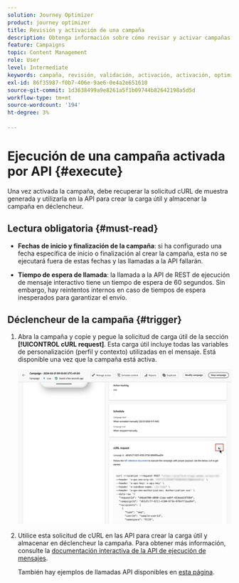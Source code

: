```yaml
---
solution: Journey Optimizer
product: journey optimizer
title: Revisión y activación de una campaña
description: Obtenga información sobre cómo revisar y activar campañas en Journey Optimizer
feature: Campaigns
topic: Content Management
role: User
level: Intermediate
keywords: campaña, revisión, validación, activación, activación, optimizador
exl-id: 86f35987-f0b7-406e-9ae6-0e4a2e651610
source-git-commit: 1d3638499a9e8261a5f1b09744b82642198a5d5d
workflow-type: tm+mt
source-wordcount: '194'
ht-degree: 3%

---
```



# Ejecución de una campaña activada por API {#execute}

Una vez activada la campaña, debe recuperar la solicitud cURL de muestra generada y utilizarla en la API para crear la carga útil y almacenar la campaña en déclencheur.

## Lectura obligatoria {#must-read}

* **Fechas de inicio y finalización de la campaña**: si ha configurado una fecha específica de inicio o finalización al crear la campaña, esta no se ejecutará fuera de estas fechas y las llamadas a la API fallarán.

* **Tiempo de espera de llamada**: la llamada a la API de REST de ejecución de mensaje interactivo tiene un tiempo de espera de 60 segundos. Sin embargo, hay reintentos internos en caso de tiempos de espera inesperados para garantizar el envío.

## Déclencheur de la campaña {#trigger}

1. Abra la campaña y copie y pegue la solicitud de carga útil de la sección **[!UICONTROL cURL request]**. Esta carga útil incluye todas las variables de personalización (perfil y contexto) utilizadas en el mensaje. Está disponible una vez que la campaña está activa.

   ![](assets/api-triggered-curl.png)

1. Utilice esta solicitud de cURL en las API para crear la carga útil y almacenar en déclencheur la campaña. Para obtener más información, consulte la [documentación interactiva de la API de ejecución de mensajes](https://developer.adobe.com/journey-optimizer-apis/references/messaging/#tag/execution).

   También hay ejemplos de llamadas API disponibles en [esta página](https://developer.adobe.com/journey-optimizer-apis/references/messaging-samples/).
